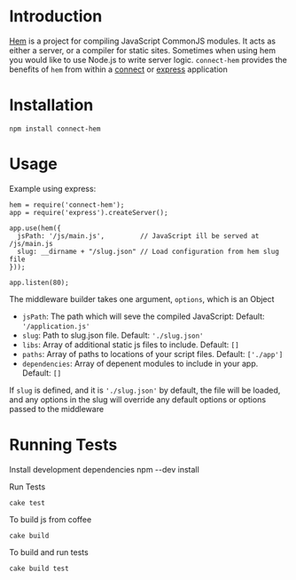 # Introduction

[Hem](http://spinejs.com/docs/hem) is a project for compiling JavaScript
CommonJS modules. It acts as either a server, or a compiler for static
sites. Sometimes when using hem you would like to use Node.js to write
server logic. `connect-hem` provides the benefits of `hem` from within a
[connect](http://www.senchalabs.org/connect/) or
[express](http://expressjs.com) application
# Installation

    npm install connect-hem

# Usage

Example using express:

    hem = require('connect-hem');
    app = require('express').createServer();

    app.use(hem({
      jsPath: '/js/main.js',         // JavaScript ill be served at /js/main.js
      slug: __dirname + "/slug.json" // Load configuration from hem slug file
    }));

    app.listen(80);

The middleware builder takes one argument, `options`, which is an Object 

  * `jsPath`: The path which will seve the compiled JavaScript: Default: `'/application.js'`
  * `slug`: Path to slug.json file. Default: `'./slug.json'`
  * `libs`: Array of additional static js files to include. Default: `[]`
  * `paths`: Array of paths to locations of your script files. Default: `['./app']`
  * `dependencies`: Array of depenent modules to include in your app.  Default: `[]`

If `slug` is defined, and it is `'./slug.json'` by default, the file
will be loaded, and any options in the slug will override any default
options or options passed to the middleware



# Running Tests

Install development dependencies
    npm --dev install

Run Tests

    cake test

To build js from coffee

    cake build

To build and run tests

    cake build test

